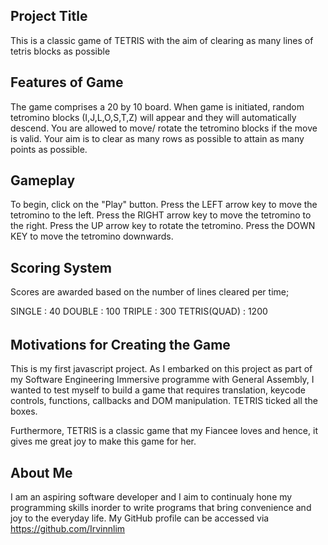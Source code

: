 ## Project Title
This is a classic game of TETRIS with the aim of clearing as many lines of tetris blocks as possible

## Features of Game
The game comprises a 20 by 10 board. When game is initiated, random tetromino blocks (I,J,L,O,S,T,Z) will appear and they will automatically descend. You are allowed to move/ rotate the tetromino blocks if the move is valid. Your aim is to clear as many rows as possible to attain as many points as possible.

## Gameplay
To begin, click on the "Play" button.
Press the LEFT arrow key to move the tetromino to the left.
Press the RIGHT arrow key to move the tetromino to the right.
Press the UP arrow key to rotate the tetromino.
Press the DOWN KEY to move the tetromino downwards.

## Scoring System
Scores are awarded based on the number of lines cleared per time;

SINGLE       : 40
DOUBLE       : 100
TRIPLE       : 300
TETRIS(QUAD) : 1200

######

## Motivations for Creating the Game
This is my first javascript project. As I embarked on this project as part of my Software Engineering Immersive programme with General Assembly, I wanted to test myself to build a game that requires translation, keycode controls, functions, callbacks and DOM manipulation. TETRIS ticked all the boxes. 

Furthermore, TETRIS is a classic game that my Fiancee loves and hence, it gives me great joy to make this game for her.

## About Me
I am an aspiring software developer and I aim to continualy hone my programming skills inorder to write programs that bring convenience and joy to the everyday life. My GitHub profile can be accessed via https://github.com/Irvinnlim
